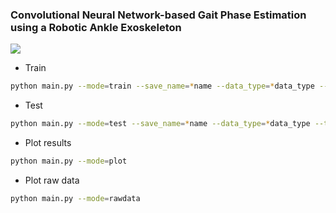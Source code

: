 ### Convolutional Neural Network-based Gait Phase Estimation using a Robotic Ankle Exoskeleton

![](https://github.com/heejoojin/ankle_exo/blob/main/model_architecture.png)

- Train
```bash
python main.py --mode=train --save_name=*name --data_type=*data_type --test_type=*test_type --task=multi --model=cnn --scheduler=plateau --window_size=120 --kernel_size=40 --batch_size=128 --dropout=0.2 --epoch=100 --optimizer=adam --lr=0.001
```

- Test
```bash
python main.py --mode=test --save_name=*name --data_type=*data_type --test_type=*test_type --task=multi
```

- Plot results
```bash
python main.py --mode=plot
```

- Plot raw data
```bash
python main.py --mode=rawdata
```
